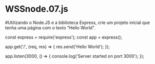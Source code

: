 # WSSnode.07.js
#Utilizando o Node.JS e a biblioteca Express, crie um projeto inicial que tenha uma página com o texto “Hello World”.

const express = require('express');
const app = express();

app.get('/', (req, res) => {
  res.send('Hello World');
});

app.listen(3000, () => {
  console.log('Server started on port 3000');
});
